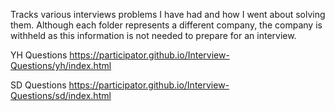 Tracks various interviews problems I have had and how I went about solving them.  Although each folder represents a different company, the company is withheld as this information is not needed to prepare for an interview.

YH Questions
https://participator.github.io/Interview-Questions/yh/index.html

SD Questions
https://participator.github.io/Interview-Questions/sd/index.html
